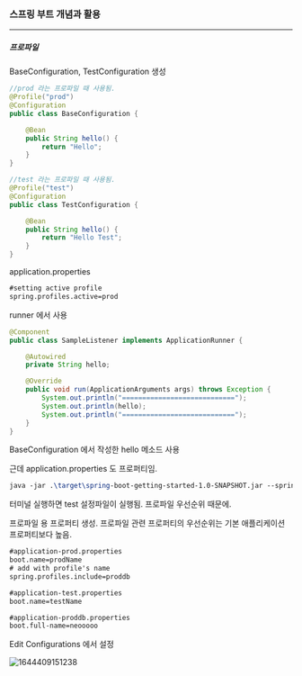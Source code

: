 <h3>스프링 부트 개념과 활용</h3>
<hr/>
<h5>프로파일</h5>

BaseConfiguration, TestConfiguration 생성

```java
//prod 라는 프로파일 때 사용됨.
@Profile("prod")
@Configuration
public class BaseConfiguration {

    @Bean
    public String hello() {
        return "Hello";
    }
}
```

```java
//test 라는 프로파일 때 사용됨.
@Profile("test")
@Configuration
public class TestConfiguration {

    @Bean
    public String hello() {
        return "Hello Test";
    }
}
```

application.properties

```xml
#setting active profile
spring.profiles.active=prod
```

runner 에서 사용

```java
@Component
public class SampleListener implements ApplicationRunner {

    @Autowired
    private String hello;

    @Override
    public void run(ApplicationArguments args) throws Exception {
        System.out.println("============================");
        System.out.println(hello);
        System.out.println("============================");
    }
}
```

BaseConfiguration 에서 작성한 hello 메소드 사용

근데 application.properties 도 프로퍼티임.

```tex
java -jar .\target\spring-boot-getting-started-1.0-SNAPSHOT.jar --spring.profiles.active=test
```

터미널 실행하면 test 설정파일이 실행됨. 프로파일 우선순위 때문에.

프로파일 용 프로퍼티 생성. 프로파일 관련 프로퍼티의 우선순위는 기본 애플리케이션 프로퍼티보다 높음.

```xml
#application-prod.properties
boot.name=prodName
# add with profile's name
spring.profiles.include=proddb
```

```xml
#application-test.properties
boot.name=testName
```

```xml
#application-proddb.properties
boot.full-name=neooooo
```

Edit Configurations 에서 설정

![1644409151238](https://user-images.githubusercontent.com/43261300/153199792-b9742f24-5d2a-4782-b198-af9f79608bb3.png)



